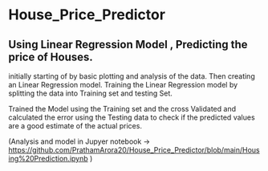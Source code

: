 # House_Price_Predictor

## Using Linear Regression Model , Predicting the price of Houses.

initially starting of by basic plotting and analysis of the data. Then creating an Linear Regression model. Training the Linear Regression model by 
splitting the data into Training set and testing Set.

Trained the Model using the Training set and the cross Validated and calculated the error using the Testing data to check if the predicted values are a good estimate of the actual prices.


(Analysis and model in Jupyer notebook -> https://github.com/PrathamArora20/House_Price_Predictor/blob/main/Housing%20Prediction.ipynb )
